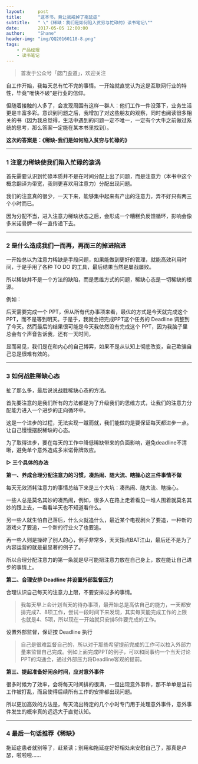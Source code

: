 ```yaml
---
layout:     post
title:      "这本书，竟让我戒掉了拖延症"
subtitle:   " \"《稀缺：我们是如何陷入贫穷与忙碌的》读书笔记\""
date:       2017-05-05 12:00:00
author:     "Shane"
header-img: "img/QQ20160118-8.png"
tags:
    - 产品经理
    - 读书笔记
---
```



>首发于公众号「勰门歪道」，欢迎关注

自工作开始，我每天总有忙不完的事情。一开始就直觉认为这是互联网行业的特性，毕竟"唯快不破"是行业的信仰。

但随着接触的人多了，会发现周围有这样一群人：他们工作一件没落下，业务生活更是丰富多彩。意识到问题之后，我增加了对这些朋友的观察，同时也阅读很多相关的书（因为我总觉得，生活中遇到的问题一定不唯一，一定有个大牛之前做过系统的思考，那么答案一定能在某本书里找到）。

__这次的答案是：《稀缺-我们是如何陷入贫穷与忙碌的》__

---

### 1 注意力稀缺使我们陷入忙碌的漩涡 

首先需要认识到忙碌本质并不是在时间分配上出了问题，而是注意力（本书中这个概念翻译为带宽，我则更喜欢用注意力）分配出现问题。

我们的注意真的很少，一天下来，能够集中起来有产出的注意力，弄不好只有两三个小时而已。

因为分配不当，进入注意力稀缺状态之后，会形成一个糟糕负反馈循环，影响会像多米诺骨牌一样一直传递下去。

---

### 2 是什么造成我们一而再，再而三的掉进陷进

一开始总以为注意力稀缺是手段问题，如果能做到更好的管理，就能高效利用时间，于是乎用了各种 TO DO 的工具，最后结果当然是屡战屡败。

所以稀缺并不是一个方法的缺陷，而是思维方式的问题，稀缺心态是一切稀缺的根源。

例如：

后天需要完成一个 PPT，但从所有代办事项来看，最优的方式是今天就完成这个 PPT，而不是等到明天。于是乎，我就会把完成PPT这个任务的 Deadline 调整到了今天。然而最后的结果很可能是今天我依然没有完成这个 PPT，因为我脑子里总会有个声音告诉我，还有一天时间，

显而易见，我们是在和内心的自己博弈，如果不是从认知上彻底改变，自己欺骗自己总是很难有效的。

---

### 3 如何战胜稀缺心态 

扯了那么多，最后说说战胜稀缺心态的方法。

首先要注意的是我们所有的方法都是为了升级我们的思维方式，让我们的注意力分配能力进入一个进步的正向循环中。

这是一个进步的过程，无法实现一蹴而就，我们能做的是要保证每天都进步一点。让自己慢慢摆脱稀缺的心态。

为了取得进步，要在每天的工作中降低稀缺带来的负面影响，避免deadline不清晰，避免单个意外造成多米诺骨牌效应。

__▷ 三个具体的办法__

__第一、养成合理分配注意力的习惯，凑热闹、随大流、瞎操心这三件事情不做__

每天无效消耗注意力的事情总结下来是三个大坑：凑热闹、随大流、瞎操心。

一些人总是莫名其妙的凑热闹，例如，很多人在路上走着看见一堆人围着就莫名其妙的跟上去，一看看半天也不知道看什么。

另一些人就生怕自己落后，什么火就追什么，最近某个电视剧火了要追，一种新的游戏火了要追，一个新的行业火了也要追。

再一些人则是操碎了别人的心，例子非常多，天天指点BAT江山，最后还不是为了内容运营的就是最显著的例子了。

所以合理分配注意力的第一条就是尽可能把注意力放在自己身上，放在能让自己进步的事情上。

__第二、合理安排 Deadline 并设置外部监督压力__

合理认识自己每天的注意力上限，不要安排过多的事情。
>我每天早上会计划当天的待办事项，最开始总是高估自己的能力，一天都安排完成7、8项工作，尝试一段时间下来发现，其实每天能完成工作的上限也就是4、5项，所以现在一开始就只安排5件要完成的工作。

设置外部监督，保证按 Deadline 执行
>自己是很难监督自己的，所以对于那些希望提前完成的工作可以拉入外部力量来监督自己完成。例如上面完成PPT的例子，可以和同事约一个当天讨论PPT的沟通会，通过外部压力将Deadline客观的提前。

__第三、提起准备好闲余时间，应对意外事件__

很多时候为了效率，会将每天时间排的很满，一但出现意外事件，那不单单是当前工作被打乱，而且使得后续所有工作的安排都出现问题。

所以更加高效的方法是，每天流出特定的几个小时专门用于处理意外事件，意外事件发生的概率真的远远大于直觉认知。

---

### 4 最后一句话推荐《稀缺》

拖延症患者就别等了，赶紧读；别用和拖延症好好相处来安慰自己了，那真是卢瑟，啦啦啦……


